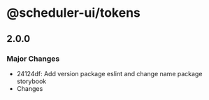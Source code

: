 # @scheduler-ui/tokens

## 2.0.0

### Major Changes

- 24124df: Add version package eslint and change name package storybook
- Changes
